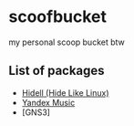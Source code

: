 # scoofbucket
my personal scoop bucket btw

## List of packages
- [Hidell (Hide Like Linux)](https://github.com/llanc/hidell)
- [Yandex Music](https://music.yandex.ru)
- [GNS3]